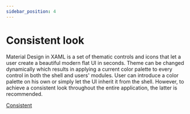 ```yaml
---
sidebar_position: 4
---
```


# Consistent look

Material Design in XAML is a set of thematic controls and icons that let a user create a beautiful modern flat UI in seconds. Theme can be changed dynamically which results in applying a current color palette to every control in both the shell and users' modules. User can introduce a color palette on his own or simply let the UI inherit it from the shell. However, to achieve a consistent look throughout the entire application, the latter is recommended.

[Consistent](/img/consistent.gif)